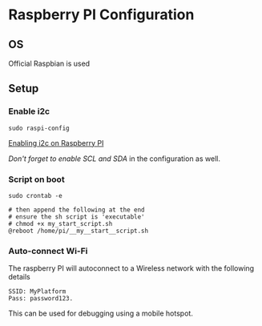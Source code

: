 # Raspberry PI Configuration

## OS
Official Raspbian is used

## Setup
### Enable i2c
```
sudo raspi-config
```
[Enabling i2c on Raspberry PI](https://learn.adafruit.com/adafruits-raspberry-pi-lesson-4-gpio-setup/configuring-i2c)

*Don't forget to enable SCL and SDA* in the configuration as well.

### Script on boot
```
sudo crontab -e

# then append the following at the end
# ensure the sh script is 'executable'
# chmod +x my_start_script.sh
@reboot /home/pi/__my__start__script.sh
```

### Auto-connect Wi-Fi
The raspberry PI will autoconnect to a Wireless network with the following details
```
SSID: MyPlatform
Pass: password123.
```
This can be used for debugging using a mobile hotspot.

